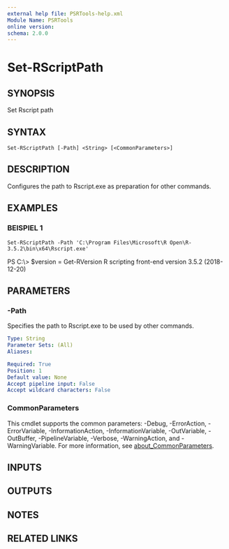 ```yaml
---
external help file: PSRTools-help.xml
Module Name: PSRTools
online version:
schema: 2.0.0
---
```


# Set-RScriptPath

## SYNOPSIS
Set Rscript path

## SYNTAX

```
Set-RScriptPath [-Path] <String> [<CommonParameters>]
```

## DESCRIPTION
Configures the path to Rscript.exe as preparation for other commands.

## EXAMPLES

### BEISPIEL 1
```
Set-RScriptPath -Path 'C:\Program Files\Microsoft\R Open\R-3.5.2\bin\x64\Rscript.exe'
```

PS C:\\\> $version = Get-RVersion
R scripting front-end version 3.5.2 (2018-12-20)

## PARAMETERS

### -Path
Specifies the path to Rscript.exe to be used by other commands.

```yaml
Type: String
Parameter Sets: (All)
Aliases:

Required: True
Position: 1
Default value: None
Accept pipeline input: False
Accept wildcard characters: False
```

### CommonParameters
This cmdlet supports the common parameters: -Debug, -ErrorAction, -ErrorVariable, -InformationAction, -InformationVariable, -OutVariable, -OutBuffer, -PipelineVariable, -Verbose, -WarningAction, and -WarningVariable. For more information, see [about_CommonParameters](http://go.microsoft.com/fwlink/?LinkID=113216).

## INPUTS

## OUTPUTS

## NOTES

## RELATED LINKS
